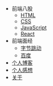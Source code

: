 * 前端八股
  * [HTML](md/room/HTML/01)
  * [CSS](md/room/CSS/01.md)
  * [JavaScript](md/room/JavaScript/01)
  * [React](md/room/React/01)
* 前端面经
  * [字节跳动](md/interview/bytedance/01)
  * [百度](md/interview/baidu/01)
* [个人博客](md/blog/main)
* [个人感想](md/thoughts/01)
* [关于](README)
